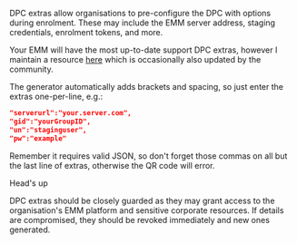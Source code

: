 DPC extras allow organisations to pre-configure the DPC with options during enrolment. These may include the EMM server address, staging credentials, enrolment tokens, and more.

Your EMM will have the most up-to-date support DPC extras, however I maintain a resource [here](/android/android-enterprise-zero-touch-dpc-extras-collection/) which is occasionally also updated by the community.

The generator automatically adds brackets and spacing, so just enter the extras one-per-line, e.g.:

```json
"serverurl":"your.server.com",
"gid":"yourGroupID",
"un":"staginguser",
"pw":"example"
```

Remember it requires valid JSON, so don't forget those commas on all but the last line of extras, otherwise the QR code will error.

<div class="callout callout-orange">
<div class="callout-heading callout-heading-small">Head's up</div>

DPC extras should be closely guarded as they may grant access to the organisation's EMM platform and sensitive corporate resources. If details are compromised, they should be revoked immediately and new ones generated.

</div>